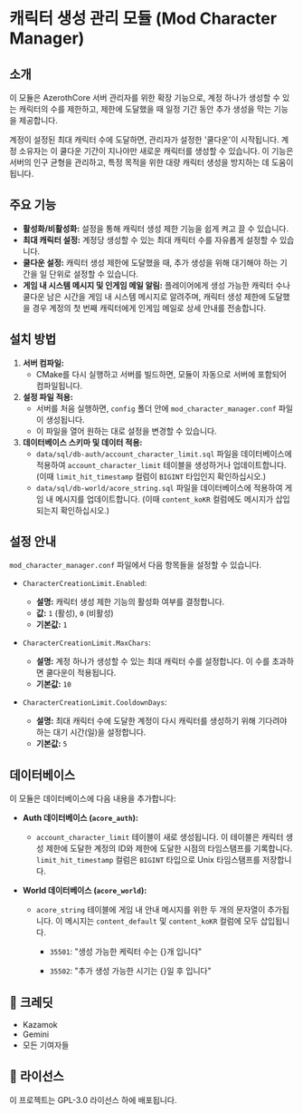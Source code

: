 # 캐릭터 생성 관리 모듈 (Mod Character Manager)

## 소개

이 모듈은 AzerothCore 서버 관리자를 위한 확장 기능으로, 계정 하나가 생성할 수 있는 캐릭터의 수를 제한하고, 제한에 도달했을 때 일정 기간 동안 추가 생성을 막는 기능을 제공합니다.

계정이 설정된 최대 캐릭터 수에 도달하면, 관리자가 설정한 '쿨다운'이 시작됩니다. 계정 소유자는 이 쿨다운 기간이 지나야만 새로운 캐릭터를 생성할 수 있습니다. 이 기능은 서버의 인구 균형을 관리하고, 특정 목적을 위한 대량 캐릭터 생성을 방지하는 데 도움이 됩니다.

## 주요 기능

- **활성화/비활성화:** 설정을 통해 캐릭터 생성 제한 기능을 쉽게 켜고 끌 수 있습니다.
- **최대 캐릭터 설정:** 계정당 생성할 수 있는 최대 캐릭터 수를 자유롭게 설정할 수 있습니다.
- **쿨다운 설정:** 캐릭터 생성 제한에 도달했을 때, 추가 생성을 위해 대기해야 하는 기간을 일 단위로 설정할 수 있습니다.
- **게임 내 시스템 메시지 및 인게임 메일 알림:** 플레이어에게 생성 가능한 캐릭터 수나 쿨다운 남은 시간을 게임 내 시스템 메시지로 알려주며, 캐릭터 생성 제한에 도달했을 경우 계정의 첫 번째 캐릭터에게 인게임 메일로 상세 안내를 전송합니다.

## 설치 방법

1.  **서버 컴파일:**
    - CMake를 다시 실행하고 서버를 빌드하면, 모듈이 자동으로 서버에 포함되어 컴파일됩니다.
2.  **설정 파일 적용:**
    - 서버를 처음 실행하면, `config` 폴더 안에 `mod_character_manager.conf` 파일이 생성됩니다.
    - 이 파일을 열어 원하는 대로 설정을 변경할 수 있습니다.
3.  **데이터베이스 스키마 및 데이터 적용:**
    - `data/sql/db-auth/account_character_limit.sql` 파일을 데이터베이스에 적용하여 `account_character_limit` 테이블을 생성하거나 업데이트합니다. (이때 `limit_hit_timestamp` 컬럼이 `BIGINT` 타입인지 확인하십시오.)
    - `data/sql/db-world/acore_string.sql` 파일을 데이터베이스에 적용하여 게임 내 메시지를 업데이트합니다. (이때 `content_koKR` 컬럼에도 메시지가 삽입되는지 확인하십시오.)

## 설정 안내

`mod_character_manager.conf` 파일에서 다음 항목들을 설정할 수 있습니다.

- `CharacterCreationLimit.Enabled`:
  - **설명:** 캐릭터 생성 제한 기능의 활성화 여부를 결정합니다.
  - **값:** `1` (활성), `0` (비활성)
  - **기본값:** `1`

- `CharacterCreationLimit.MaxChars`:
  - **설명:** 계정 하나가 생성할 수 있는 최대 캐릭터 수를 설정합니다. 이 수를 초과하면 쿨다운이 적용됩니다.
  - **기본값:** `10`

- `CharacterCreationLimit.CooldownDays`:
  - **설명:** 최대 캐릭터 수에 도달한 계정이 다시 캐릭터를 생성하기 위해 기다려야 하는 대기 시간(일)을 설정합니다.
  - **기본값:** `5`

## 데이터베이스

이 모듈은 데이터베이스에 다음 내용을 추가합니다:

- **Auth 데이터베이스 (`acore_auth`):**
  - `account_character_limit` 테이블이 새로 생성됩니다. 이 테이블은 캐릭터 생성 제한에 도달한 계정의 ID와 제한에 도달한 시점의 타임스탬프를 기록합니다. `limit_hit_timestamp` 컬럼은 `BIGINT` 타입으로 Unix 타임스탬프를 저장합니다.

- **World 데이터베이스 (`acore_world`):**
  - `acore_string` 테이블에 게임 내 안내 메시지를 위한 두 개의 문자열이 추가됩니다. 이 메시지는 `content_default` 및 `content_koKR` 컬럼에 모두 삽입됩니다.
    - `35501`: "생성 가능한 케릭터 수는 {}개 입니다"

    - `35502`: "추가 생성 가능한 시기는 {}일 후 입니다"
   
## 👥 크레딧
- Kazamok
- Gemini
- 모든 기여자들

## 📄 라이선스

이 프로젝트는 GPL-3.0 라이선스 하에 배포됩니다.
